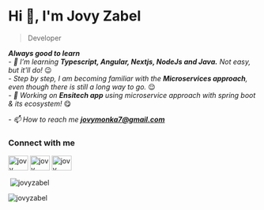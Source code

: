 <h1 align="left">Hi 👋, I'm Jovy Zabel</h1>
<blockquote align="left">Developer</blockquote>

_**Always good to learn**_ <br/>
_- 🌱 I’m learning **Typescript, Angular, Nextjs, NodeJs and Java.** Not easy, but it'll do!_ &#128521; <br/>
_-  Step by step, I am becoming familiar with the **Microservices approach**, even though there is still a long way to go._ &#128524; <br/>
_- 🌱 Working on **Ensitech app** using microservice approach with spring boot & its ecosystem!_ &#128523;

_- 📫 How to reach me **jovymonka7@gmail.com**_

<h3 align="left">Connect with me</h3>
<p align="left">
<a href="https://linkedin.com/in/jovy monka" target="blank"><img align="center" src="https://raw.githubusercontent.com/rahuldkjain/github-profile-readme-generator/master/src/images/icons/Social/linked-in-alt.svg" alt="jovy monka" height="30" width="40" /></a>
<a href="https://fb.com/jovy monka" target="blank"><img align="center" src="https://raw.githubusercontent.com/rahuldkjain/github-profile-readme-generator/master/src/images/icons/Social/facebook.svg" alt="jovy monka" height="30" width="40" /></a>
<a href="https://instagram.com/jovy zabel" target="blank"><img align="center" src="https://raw.githubusercontent.com/rahuldkjain/github-profile-readme-generator/master/src/images/icons/Social/instagram.svg" alt="jovy zabel" height="30" width="40" /></a>
</p>

<!--p><img align="left" src="https://github-readme-stats.vercel.app/api/top-langs?username=jovyzabel&show_icons=true&locale=en&layout=compact" alt="jovyzabel" /></p-->

<p>&nbsp;<img align="center" src="https://github-readme-stats.vercel.app/api?username=jovyzabel&show_icons=true&locale=en" alt="jovyzabel" /></p>

<p><img align="center" src="https://github-readme-streak-stats.herokuapp.com/?user=jovyzabel&" alt="jovyzabel" /></p>
